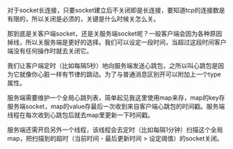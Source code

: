 对于socket长连接，只要socket建立后不关闭即是长连接，要知道tcp的连接数是有限的，所以关闭是必须的，关键是什么时候关怎么关。

那到底是关客户端socket，还是关服务端socket呢？一般客户端会因为各种原因掉线，所以关服务端是更好的选择。我们可以设定一段时间，当超过这段时间客户端没有任何操作时就去关闭它。

我们让客户端定时（比如每隔5秒）地向服务端发送心跳包，之所以叫心跳包是因为它就像你心脏一样有节律的跳动。为了与普通消息区别开可以附加上一个type属性。

服务端需要维护一个全局心跳列表，简单起见我这里使用map来存，map的key存服务端socket，map的value存最后一次收到来自客户端心跳包的时间戳。服务端线程在每次收到心跳包后就去map里更新一下时间戳。

服务端还需开启另外一个线程，该线程会去定时（比如每隔1分钟）扫描这个全局map，把扫描到的超时（当前时间 - 最后更新时间 > 设定阈值）的socket关闭。

